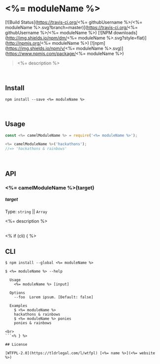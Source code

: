 # <%= moduleName %>
[![Build Status](https://travis-ci.org/<%= githubUsername %>/<%= moduleName %>.svg?branch=master)](https://travis-ci.org/<%= githubUsername %>/<%= moduleName %>)
[![NPM downloads](http://img.shields.io/npm/dm/<%= moduleName %>.svg?style=flat)](http://npmjs.org/<%= moduleName %>)
[![npm](https://img.shields.io/npm/v/<%= moduleName %>.svg)](https://www.npmjs.com/package/<%= moduleName %>)

> <%= description %>

<br>

## Install

```
npm install --save <%= moduleName %>
```


<br>

## Usage

```js
const <%= camelModuleName %> = require('<%= moduleName %>');

<%= camelModuleName %>('hackathons');
//=> 'hackathons & rainbows'
```


<br>

## API

### <%= camelModuleName %>(target)

##### target

Type: `string` || `Array`

<%= description %>

<br><% if (cli) { %>

## CLI

```
$ npm install --global <%= moduleName %>
```

```
$ <%= moduleName %> --help

  Usage
    <%= moduleName %> [input]

  Options
    --foo  Lorem ipsum. [Default: false]

  Examples
    $ <%= moduleName %>
    hackathons & rainbows
    $ <%= moduleName %> ponies
    ponies & rainbows

<br>
```<% } %>

## License

[WTFPL-2.0](https://tldrlegal.com/l/wtfpl) [<%= name %>](<%= website %>)
